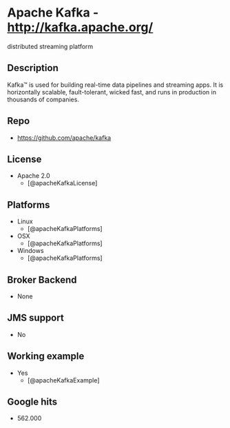 # Apache Kafka - http://kafka.apache.org/
distributed streaming platform


## Description
Kafka™ is used for building real-time data pipelines and streaming apps. It is horizontally scalable, fault-tolerant, wicked fast, and runs in production in thousands of companies.


## Repo
- https://github.com/apache/kafka


## License
- Apache 2.0
    - [@apacheKafkaLicense]


## Platforms
- Linux
    - [@apacheKafkaPlatforms]
- OSX
    - [@apacheKafkaPlatforms]
- Windows
    - [@apacheKafkaPlatforms]


## Broker Backend
- None


## JMS support
- No


## Working example
- Yes
    - [@apacheKafkaExample]


## Google hits
- 562.000
